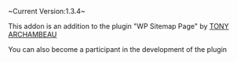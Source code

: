 ~Current Version:1.3.4~



This addon is an addition to the plugin "WP Sitemap Page" by [TONY ARCHAMBEAU]([url](https://tonyarchambeau.com/))

You can also become a participant in the development of the plugin
